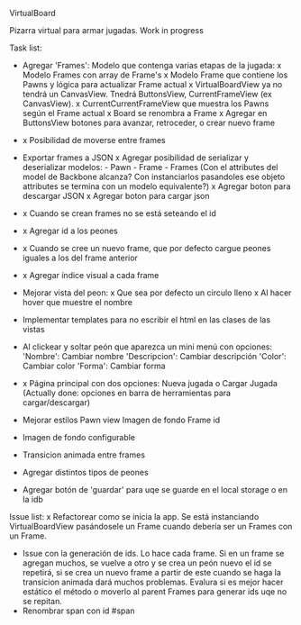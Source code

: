 VirtualBoard

Pizarra virtual para armar jugadas. Work in progress

Task list:
 - Agregar 'Frames': Modelo que contenga varias etapas de la jugada:
    x   Modelo Frames con array de Frame's
    x   Modelo Frame que contiene los Pawns y lógica para actualizar Frame actual
    x   VirtualBoardView ya no tendrá un CanvasView. Tnedrá ButtonsView, CurrentFrameView (ex CanvasView).
    x CurrentCurrentFrameView que muestra los Pawns según el Frame actual
    x Board se renombra a Frame
    x Agregar en ButtonsView botones para avanzar, retroceder, o crear nuevo frame
 - x Posibilidad de moverse entre frames
 - Exportar frames a JSON
      x Agregar posibilidad de serializar y deserializar modelos:
         - Pawn
         - Frame
         - Frames
         (Con el attributes del model de Backbone alcanza? Con instanciarlos pasandoles ese objeto attributes se termina con un modelo equivalente?)
      x Agregar boton para descargar JSON
      x Agregar boton para cargar json
 - x Cuando se crean frames no se está seteando el id
 - x Agregar id a los peones
 - x Cuando se cree un nuevo frame, que por defecto cargue peones iguales a los del frame anterior
 - x Agregar índice visual a cada frame
 - Mejorar vista del peon:
      x Que sea por defecto un circulo lleno
      x Al hacer hover que muestre el nombre
 - Implementar templates para no escribir el html en las clases de las vistas
 - Al clickear y soltar peón que aparezca un mini menú con opciones:
     'Nombre': Cambiar nombre
     'Descripcion': Cambiar descripción
     'Color': Cambiar color
     'Forma': Cambiar forma 

 - x Página principal con dos opciones: Nueva jugada o Cargar Jugada (Actually done: opciones en barra de herramientas para cargar/descargar)
 - Mejorar estilos
      Pawn view
      Imagen de fondo
      Frame id
      
 - Imagen de fondo configurable
 - Transicion animada entre frames
 - Agregar distintos tipos de peones
 - Agregar botón de 'guardar' para uqe se guarde en el local storage o en la idb

Issue list:
 x Refactorear como se inicia la app. Se está instanciando VirtualBoardView pasándosele un Frame cuando debería ser un Frames con un Frame.
 - Issue con la generación de ids. Lo hace cada frame. Si en un frame se agregan muchos, se vuelve a otro y se crea un peón nuevo el id se repetirá, si se crea un nuevo frame a partir de este cuando se haga la transicion animada dará muchos problemas. Evalura si es mejor hacer estático el método o moverlo al parent Frames para generar ids uqe no se repitan.
 - Renombrar span con id #span
